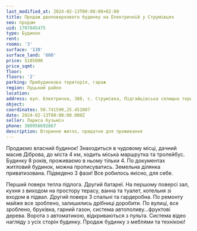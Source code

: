 ```yaml
---
last_modified_at: 2024-02-13T00:00:00+02:00
title: Продаж двоповерхового будинку на Електричній у Струмівцях
seo: продам
uid: 1707845475
type: Будинок
rent:
rooms: '3'
surface: '130'
surface_land: '600'
price: $185000
price_sqmt:
floor:
floors: '2'
parking: Прибудинкова територія, гараж
region: Луцький район
location:
address: вул. Електрична, 388, с. Струмівка, Підгайцівська селищна територіальна громада
object:
coordinates: 50.741590,25.451007
date: 2024-02-13T00:00:00.000Z
seller: Лариса Кузьміч
phone: 380956692867
description: Вторинне житло, придатне для проживання
---
```


Продаємо власний будинок! Знаходиться в чудовому місці, дачний масив Діброва, до міста 4 км, ходить міська маршрутка та тролейбус. Будинку 8 років, проживаємо в ньому тільки 4. По документах житловий будинок, можна прописуватись. Земельна ділянка приватизована. Підведено 3 фази! Все робилось якісно, для себе.

Перший поверх тепла підлога. Другий батареї. На першому поверсі зал, кухня з виходом на простору терасу, ванна та туалет, котельня зі входом в підвал. Другий поверх 3 спальні та гардеробна. По ремонту майже все зроблено, залишились дрібниці доробити. По вулиці, все зроблено, бруківка, гарний газон, система автополиву...фруктові дерева. Ворота з автоматикою, відкриваються з пульта. Система відео нагляду з усіх сторін будинку. Продаж будинку з меблями та технікою!
